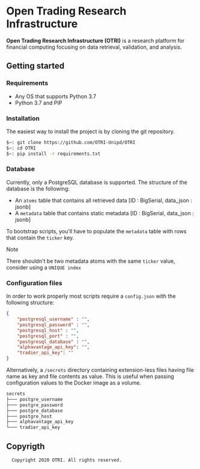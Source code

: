 # Open Trading Research Infrastructure

**Open Trading Research Infrastructure (OTRI)** is a research platform for financial computing focusing on data retrieval, validation, and analysis.

## Getting started

### Requirements

- Any OS that supports Python 3.7
- Python 3.7 and PIP

### Installation

The easiest way to install the project is by cloning the git repository.

```bash
$~: git clone https://github.com/OTRI-Unipd/OTRI
$~: cd OTRI
$~: pip install -r requirements.txt
```

### Database

Currently, only a PostgreSQL database is supported.
The structure of the database is the following:

- An `atoms` table that contains all retrieved data [ID : BigSerial, data_json : jsonb]
- A `metadata` table that contains static metadata [ID : BigSerial, data_json : jsonb]

To bootstrap scripts, you'll have to populate the `metadata` table with rows that contain the `ticker` key.
> [!NOTE]
> There shouldn't be two metadata atoms with the same `ticker` value, consider using a `UNIQUE index`

### Configuration files

In order to work properly most scripts require a `config.json` with the following structure:

```JSON
{
    "postgresql_username" : "",
    "postgresql_password" : "",
    "postgresql_host" : "",
    "postgresql_port" : "",
    "postgresql_database" : "",
    "alphavantage_api_key": "",
    "tradier_api_key": ""
}
```

Alternatively, a `/secrets` directory containing extension-less files having file name as key and file contents as value. This is useful when passing configuration values to the Docker image as a volume.

```bash
secrets
├─── postgre_username
├─── postgre_password
├─── postgre_database
├─── postgre_host
├─── alphavantage_api_key
└─── tradier_api_key
```

## Copyrigth

```txt
  Copyright 2020 OTRI. All rights reserved.
```
